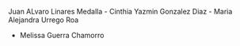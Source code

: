 Juan ALvaro Linares Medalla - Cinthia Yazmin Gonzalez Diaz - Maria Alejandra Urrego Roa
- Melissa Guerra Chamorro
